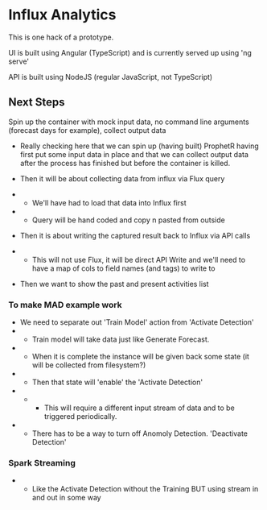 # Influx Analytics

This is one hack of a prototype.

UI is built using Angular (TypeScript) and is currently served up using 'ng serve'

API is built using NodeJS (regular JavaScript, not TypeScript)

## Next Steps

Spin up the container with mock input data, no command line arguments (forecast days for example), collect output data

- Really checking here that we can spin up (having built) ProphetR having first put some input data in place and that we can collect output data after the process has finished but before the container is killed.

- Then it will be about collecting data from influx via Flux query
- - We'll have had to load that data into Influx first
- - Query will be hand coded and copy n pasted from outside

- Then it is about writing the captured result back to Influx via API calls 
- - This will not use Flux, it will be direct API Write and we'll need to have a map of cols to field names (and tags) to write to 

- Then we want to show the past and present activities list

### To make MAD example work
- We need to separate out 'Train Model' action from 'Activate Detection'
- - Train model will take data just like Generate Forecast.
- - When it is complete the instance will be given back some state (it will be collected from filesystem?)
- - Then that state will 'enable' the 'Activate Detection'
- - - This will require a different input stream of data and to be triggered periodically.
- - There has to be a way to turn off Anomoly Detection. 'Deactivate Detection'

### Spark Streaming
- - Like the Activate Detection without the Training BUT using stream in and out in some way






